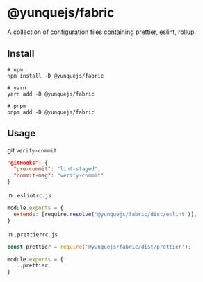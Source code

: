 # @yunquejs/fabric
A collection of configuration files containing prettier, eslint, rollup.

## Install
```
# npm
npm install -D @yunquejs/fabric

# yarn
yarn add -D @yunquejs/fabric

# pnpm
pnpm add -D @yunquejs/fabric
```

## Usage

git `verify-commit`
```json
"gitHooks": {
  "pre-commit": "lint-staged",
  "commit-msg": "verify-commit"
}
```

in `.eslintrc.js`
```js
module.exports = {
  extends: [require.resolve('@yunquejs/fabric/dist/eslint')],
}
```

in `.prettierrc.js`
```js
const prettier = require('@yunquejs/fabric/dist/prettier');

module.exports = {
  ...prettier,
}
```
